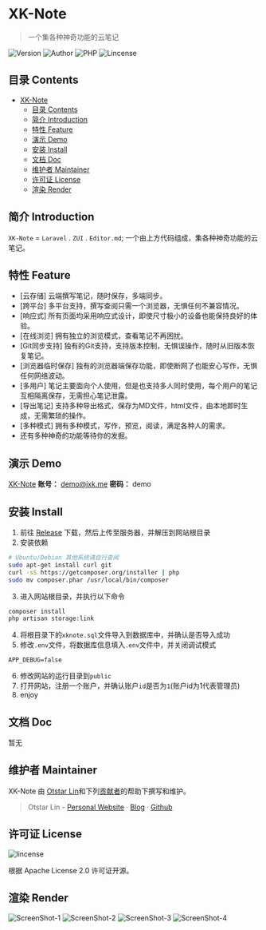 # XK-Note

> 一个集各种神奇功能的云笔记

![Version](https://img.shields.io/github/release/syfxlin/xknote.svg?label=Version&style=flat) ![Author](https://img.shields.io/badge/Author-Otstar%20Lin-blue.svg?style=flat) ![PHP](https://img.shields.io/badge/php-5.6%2B-green.svg?style=flat) ![Lincense](https://img.shields.io/github/license/syfxlin/xknote.svg?style=flat)

## 目录 Contents
- [XK-Note](#xk-note)
  - [目录 Contents](#%E7%9B%AE%E5%BD%95-contents)
  - [简介 Introduction](#%E7%AE%80%E4%BB%8B-introduction)
  - [特性 Feature](#%E7%89%B9%E6%80%A7-feature)
  - [演示 Demo](#%E6%BC%94%E7%A4%BA-demo)
  - [安装 Install](#%E5%AE%89%E8%A3%85-install)
  - [文档 Doc](#%E6%96%87%E6%A1%A3-doc)
  - [维护者 Maintainer](#%E7%BB%B4%E6%8A%A4%E8%80%85-maintainer)
  - [许可证 License](#%E8%AE%B8%E5%8F%AF%E8%AF%81-license)
  - [渲染 Render](#%E6%B8%B2%E6%9F%93-render)

## 简介 Introduction

`XK-Note` = `Laravel` . `ZUI` . `Editor.md`;
一个由上方代码组成，集各种神奇功能的云笔记。

## 特性 Feature

- [云存储] 云端撰写笔记，随时保存，多端同步。
- [跨平台] 多平台支持，撰写查阅只需一个浏览器，无惧任何不兼容情况。
- [响应式] 所有页面均采用响应式设计，即使尺寸极小的设备也能保持良好的体验。
- [在线浏览] 拥有独立的浏览模式，查看笔记不再困扰。
- [Git同步支持] 独有的Git支持，支持版本控制，无惧误操作，随时从旧版本恢复笔记。
- [浏览器临时保存] 独有的浏览器端保存功能，即使断网了也能安心写作，无惧任何网络波动。
- [多用户] 笔记主要面向个人使用，但是也支持多人同时使用，每个用户的笔记互相隔离保存，无需担心笔记泄露。
- [导出笔记] 支持多种导出格式，保存为MD文件，html文件，由本地即时生成，无需繁琐的操作。
- [多种模式] 拥有多种模式，写作，预览，阅读，满足各种人的需求。
- 还有多种神奇的功能等待你的发掘。

## 演示 Demo

[XK-Note](https://note.ixk.me)
**账号：** demo@ixk.me
**密码：** demo

## 安装 Install

1. 前往 [Release](https://github.com/syfxlin/xknote/releases) 下载，然后上传至服务器，并解压到网站根目录
2. 安装依赖
```bash
# Ubuntu/Debian 其他系统请自行查阅
sudo apt-get install curl git
curl -sS https://getcomposer.org/installer | php
sudo mv composer.phar /usr/local/bin/composer
```
3. 进入网站根目录，并执行以下命令
```bash
composer install
php artisan storage:link
```
4. 将根目录下的`xknote.sql`文件导入到数据库中，并确认是否导入成功
5. 修改`.env`文件，将数据库信息填入`.env`文件中，并关闭调试模式
```
APP_DEBUG=false
```
6. 修改网站的运行目录到`public`
7. 打开网站，注册一个账户，并确认账户`id`是否为`1`(账户id为1代表管理员)
8. enjoy

## 文档 Doc

暂无

## 维护者 Maintainer

XK-Note 由 [Otstar Lin](https://ixk.me/)和下列[贡献者](https://github.com/syfxlin/xknote/graphs/contributors)的帮助下撰写和维护。

> Otstar Lin - [Personal Website](https://ixk.me/) · [Blog](https://blog.ixk.me/) · [Github](https://github.com/syfxlin)

## 许可证 License

![lincense](https://img.shields.io/github/license/syfxlin/xknote.svg?style=flat)

根据 Apache License 2.0 许可证开源。

## 渲染 Render

![ScreenShot-1](https://raw.githubusercontent.com/syfxlin/xknote/master/screenshot-1.png)
![ScreenShot-2](https://raw.githubusercontent.com/syfxlin/xknote/master/screenshot-2.png)
![ScreenShot-3](https://raw.githubusercontent.com/syfxlin/xknote/master/screenshot-3.png)
![ScreenShot-4](https://raw.githubusercontent.com/syfxlin/xknote/master/screenshot-4.png)
